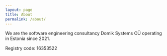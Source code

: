 ```yaml
---
layout: page
title: About
permalink: /about/
---
```


We are the software engineering consultancy Domik Systems OÜ operating in Estonia since 2021. 

Registry code: 16353522
